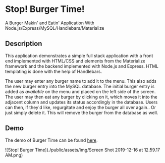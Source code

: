 # Stop! Burger Time!
A Burger Makin' and Eatin' Application With Node.js/Express/MySQL/Handlebars/Materialize

## Description

This application demonstrates a simple full stack application with a front end implemented with HTML/CSS and elements from the Materialize framework and the backend implemented with Node.js and Express. HTML templating is done with the help of Handlebars.

The user may enter any burger name to add it to the menu. This also adds the new burger entry into the MySQL database. The initial burger entry is added as *available* on the menu and placed on the left side of the screen. The user may then eat any burger by clicking on it, which moves it into the adjacent column and updates its status accordingly in the database. Users can then, if they'd like, regurgitate and enjoy the burger all over again.. Or just simply delete it. This will remove the burger from the database as well.

## Demo

The demo of Burger Time can be found [here](https://thawing-stream-79389.herokuapp.com/).

![Stop! Burger Time](./public/assets/img/Screen Shot 2019-12-16 at 12.59.17 AM.png)

